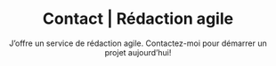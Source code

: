 ---
title: Contact | Rédaction agile
description: >-
  J’offre un service de rédaction agile. Contactez-moi pour démarrer un projet aujourd’hui!
titre: Contact
subtitle: "J’offre un service de rédaction agile. Contactez-moi pour démarrer un projet aujourd’hui!"
slug: contact
layout: contact
image: /img/contact-sara-header.png
section1:
  title: "Vous avez un projet en tête. Contactez-moi!"
  tel:
    icon: icon-chat
    title: Téléphone
  email:
    icon: icon-envelope
    title: Courriel 
section2:
  image: /img/contact-bloc-formulaire.png
  title: Vous avez des questions
  subtitle: Écrivez-moi
---